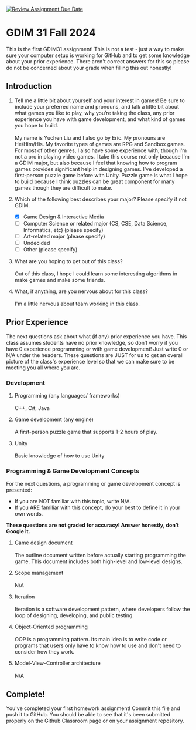 [![Review Assignment Due Date](https://classroom.github.com/assets/deadline-readme-button-22041afd0340ce965d47ae6ef1cefeee28c7c493a6346c4f15d667ab976d596c.svg)](https://classroom.github.com/a/POQdLnh2)
# GDIM 31 Fall 2024

This is the first GDIM31 assignment! This is not a test - just a way to make sure your computer setup is working for GitHub and to get some knowledge about your prior experience. There aren't correct answers for this so please do not be concerned about your grade when filling this out honestly!

## Introduction

1. Tell me a little bit about yourself and your interest in games! Be sure to include your preferred name and pronouns, and talk a little bit about what games you like to play, why you’re taking the class, any prior experience you have with game development, and what kind of games you hope to build.\
    \
    My name is Yuchen Liu and I also go by Eric. My pronouns are He/Him/His. My favorite types of games are RPG and Sandbox games. For most of other genres, I also have some experience with, though I'm not a pro in playing video games. I take this course not only because I'm a GDIM major, but also because I feel that knowing how to program games provides significant help in designing games. I've developed a first-person puzzle game before with Unity. Puzzle game is what I hope to build because I think puzzles can be great component for many games though they are difficult to make.

2. Which of the following best describes your major? Please specify if not GDIM.  

    - [x] Game Design & Interactive Media
    - [ ] Computer Science or related major (CS, CSE, Data Science, Informatics, etc) (please specify)
    - [ ] Art-related major (please specify)
    - [ ] Undecided
    - [ ] Other (please specify)

3. What are you hoping to get out of this class?\
    \
    Out of this class, I hope I could learn some interesting algorithms in make games and make some friends.

4. What, if anything, are you nervous about for this class?\
    \
    I'm a little nervous about team working in this class.

## Prior Experience

The next questions ask about what (if any) prior experience you have. This class assumes students have no prior knowledge, so don’t worry if you have 0 experience programming or with game development! Just write 0 or N/A under the headers. These questions are JUST for us to get an overall picture of the class's experience level so that we can make sure to be meeting you all where you are.

### Development

1. Programming (any languages/ frameworks)\
    \
    C++, C#, Java

2. Game development (any engine)\
    \
    A first-person puzzle game that supports 1-2 hours of play.

3. Unity\
    \
    Basic knowledge of how to use Unity

### Programming & Game Development Concepts

For the next questions, a programming or game development concept is presented:

 - If you are NOT familiar with this topic, write N/A.
 - If you ARE familiar with this concept, do your best to define it in your own words.

**These questions are not graded for accuracy! Answer honestly, don’t Google it.**

1. Game design document\
    \
    The outline document written before actually starting programming the game. This document includes both high-level and low-level designs.

2. Scope management\
    \
    N/A

3. Iteration\
    \
    Iteration is a software development pattern, where developers follow the loop of designing, developing, and public testing.

4. Object-Oriented programming\
    \
    OOP is a programming pattern. Its main idea is to write code or programs that users only have to know how to use and don't need to consider how they work.

5. Model-View-Controller architecture\
    \
    N/A

## Complete!

You've completed your first homework assignment! Commit this file and push it to GitHub. You should be able to see that it's been submitted properly on the Github Classroom page or on your assignment repository.
